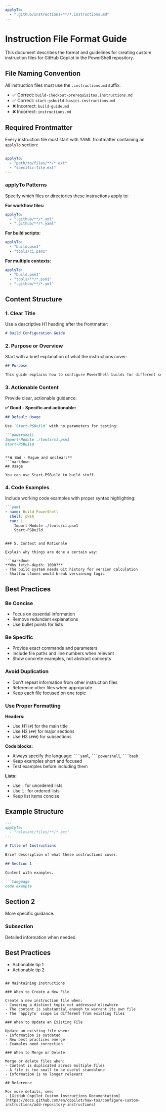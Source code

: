 ```yaml
---
applyTo:
  - ".github/instructions/**/*.instructions.md"
---
```


# Instruction File Format Guide

This document describes the format and guidelines for creating custom instruction files for GitHub Copilot in the PowerShell repository.

## File Naming Convention

All instruction files must use the `.instructions.md` suffix:
- ✅ Correct: `build-checkout-prerequisites.instructions.md`
- ✅ Correct: `start-psbuild-basics.instructions.md`
- ❌ Incorrect: `build-guide.md`
- ❌ Incorrect: `instructions.md`

## Required Frontmatter

Every instruction file must start with YAML frontmatter containing an `applyTo` section:

```yaml
---
applyTo:
  - "path/to/files/**/*.ext"
  - "specific-file.ext"
---
```

### applyTo Patterns

Specify which files or directories these instructions apply to:

**For workflow files:**
```yaml
applyTo:
  - ".github/**/*.yml"
  - ".github/**/*.yaml"
```

**For build scripts:**
```yaml
applyTo:
  - "build.psm1"
  - "tools/ci.psm1"
```

**For multiple contexts:**
```yaml
applyTo:
  - "build.psm1"
  - "tools/**/*.psm1"
  - ".github/**/*.yml"
```

## Content Structure

### 1. Clear Title

Use a descriptive H1 heading after the frontmatter:

```markdown
# Build Configuration Guide
```

### 2. Purpose or Overview

Start with a brief explanation of what the instructions cover:

```markdown
## Purpose

This guide explains how to configure PowerShell builds for different scenarios.
```

### 3. Actionable Content

Provide clear, actionable guidance:

**✅ Good - Specific and actionable:**
```markdown
## Default Usage

Use `Start-PSBuild` with no parameters for testing:

```powershell
Import-Module ./tools/ci.psm1
Start-PSBuild
```
```

**❌ Bad - Vague and unclear:**
```markdown
## Usage

You can use Start-PSBuild to build stuff.
```

### 4. Code Examples

Include working code examples with proper syntax highlighting:

```markdown
```yaml
- name: Build PowerShell
  shell: pwsh
  run: |
    Import-Module ./tools/ci.psm1
    Start-PSBuild
```
```

### 5. Context and Rationale

Explain why things are done a certain way:

```markdown
**Why fetch-depth: 1000?**
- The build system needs Git history for version calculation
- Shallow clones would break versioning logic
```

## Best Practices

### Be Concise

- Focus on essential information
- Remove redundant explanations
- Use bullet points for lists

### Be Specific

- Provide exact commands and parameters
- Include file paths and line numbers when relevant
- Show concrete examples, not abstract concepts

### Avoid Duplication

- Don't repeat information from other instruction files
- Reference other files when appropriate
- Keep each file focused on one topic

### Use Proper Formatting

**Headers:**
- Use H1 (`#`) for the main title
- Use H2 (`##`) for major sections
- Use H3 (`###`) for subsections

**Code blocks:**
- Always specify the language: ` ```yaml `, ` ```powershell `, ` ```bash `
- Keep examples short and focused
- Test examples before including them

**Lists:**
- Use `-` for unordered lists
- Use `1.` for ordered lists
- Keep list items concise

## Example Structure

```markdown
---
applyTo:
  - "relevant/files/**/*.ext"
---

# Title of Instructions

Brief description of what these instructions cover.

## Section 1

Content with examples.

```language
code example
```

## Section 2

More specific guidance.

### Subsection

Detailed information when needed.

## Best Practices

- Actionable tip 1
- Actionable tip 2
```

## Maintaining Instructions

### When to Create a New File

Create a new instruction file when:
- Covering a distinct topic not addressed elsewhere
- The content is substantial enough to warrant its own file
- The `applyTo` scope is different from existing files

### When to Update an Existing File

Update an existing file when:
- Information is outdated
- New best practices emerge
- Examples need correction

### When to Merge or Delete

Merge or delete files when:
- Content is duplicated across multiple files
- A file is too small to be useful standalone
- Information is no longer relevant

## Reference

For more details, see:
- [GitHub Copilot Custom Instructions Documentation](https://docs.github.com/en/copilot/how-tos/configure-custom-instructions/add-repository-instructions)

